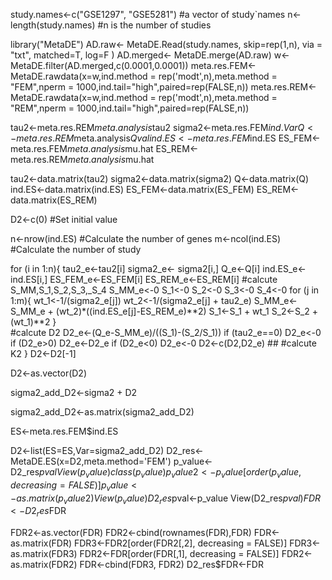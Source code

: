 study.names<-c("GSE1297", "GSE5281") #a vector of study`names
n<-length(study.names) #n is the number of studies

library("MetaDE")
AD.raw<- MetaDE.Read(study.names, skip=rep(1,n), via = "txt", matched=T, log=F )
AD.merged<- MetaDE.merge(AD.raw)
w<- MetaDE.filter(AD.merged,c(0.0001,0.0001))
meta.res.FEM<-MetaDE.rawdata(x=w,ind.method = rep('modt',n),meta.method = "FEM",nperm = 1000,ind.tail="high",paired=rep(FALSE,n))
meta.res.REM<-MetaDE.rawdata(x=w,ind.method = rep('modt',n),meta.method = "REM",nperm = 1000,ind.tail="high",paired=rep(FALSE,n))


tau2<-meta.res.REM$meta.analysis$tau2
sigma2<-meta.res.FEM$ind.Var
Q<-meta.res.REM$meta.analysis$Qval
ind.ES<-meta.res.FEM$ind.ES
ES_FEM<-meta.res.FEM$meta.analysis$mu.hat
ES_REM<-meta.res.REM$meta.analysis$mu.hat

tau2<-data.matrix(tau2)
sigma2<-data.matrix(sigma2)
Q<-data.matrix(Q)
ind.ES<-data.matrix(ind.ES)
ES_FEM<-data.matrix(ES_FEM)
ES_REM<-data.matrix(ES_REM)


D2<-c(0) #Set initial value 

n<-nrow(ind.ES)  #Calculate the number of genes 
m<-ncol(ind.ES)   #Calculate the number of study

for (i in 1:n){
	tau2_e<-tau2[i]
	sigma2_e<- sigma2[i,]
	Q_e<-Q[i]
	ind.ES_e<-ind.ES[i,]
	ES_FEM_e<-ES_FEM[i]
	ES_REM_e<-ES_REM[i]
	#calcute S_MM,S_1,S_2,S_3,_S_4
	S_MM_e<-0
	S_1<-0
	S_2<-0
	S_3<-0
	S_4<-0
	for (j in 1:m){
		wt_1<-1/(sigma2_e[j])
		wt_2<-1/(sigma2_e[j] + tau2_e)
		S_MM_e<-S_MM_e + (wt_2)*((ind.ES_e[j]-ES_REM_e)**2)
		S_1<-S_1 + wt_1
		S_2<-S_2 + (wt_1)**2
	}	
    	#calcute D2
	D2_e<-(Q_e-S_MM_e)/((S_1)-(S_2/S_1))
	if (tau2_e==0) D2_e<-0
	if (D2_e>0) D2_e<-D2_e
	if (D2_e<0) D2_e<-0
	D2<-c(D2,D2_e)
	##
	#calcute K2	
}
D2<-D2[-1]




D2<-as.vector(D2)

sigma2_add_D2<-sigma2 + D2



sigma2_add_D2<-as.matrix(sigma2_add_D2)

ES<-meta.res.FEM$ind.ES

D2<-list(ES=ES,Var=sigma2_add_D2)
D2_res<-MetaDE.ES(x=D2,meta.method='FEM')
p_value<-D2_res$pval
View(p_value)
class(p_value)
p_value2<-p_value[order(p_value,decreasing = FALSE)]
p_value<-as.matrix(p_value2)
View(p_value)
D2_res$pval<-p_value
View(D2_res$pval)
FDR<-D2_res$FDR


FDR2<-as.vector(FDR)
FDR2<-cbind(rownames(FDR),FDR)
FDR<-as.matrix(FDR)
FDR3<-FDR2[order(FDR2[,2], decreasing = FALSE)]
FDR3<-as.matrix(FDR3)
FDR2<-FDR[order(FDR[,1], decreasing = FALSE)]
FDR2<-as.matrix(FDR2)
FDR<-cbind(FDR3, FDR2)
D2_res$FDR<-FDR


